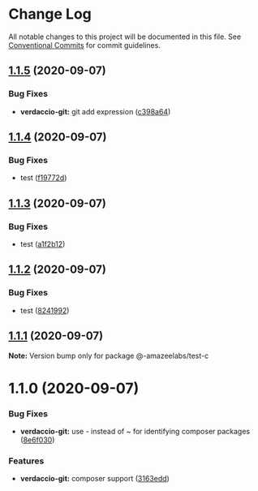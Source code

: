 # Change Log

All notable changes to this project will be documented in this file.
See [Conventional Commits](https://conventionalcommits.org) for commit guidelines.

## [1.1.5](https://github.com/AmazeeLabs/silverback-mono/compare/@-amazeelabs/test-c@1.1.4...@-amazeelabs/test-c@1.1.5) (2020-09-07)


### Bug Fixes

* **verdaccio-git:** git add expression ([c398a64](https://github.com/AmazeeLabs/silverback-mono/commit/c398a64d899ae94375150cf9f08e5e70f9bceacf))





## [1.1.4](https://github.com/AmazeeLabs/silverback-mono/compare/@-amazeelabs/test-c@1.1.3...@-amazeelabs/test-c@1.1.4) (2020-09-07)


### Bug Fixes

* test ([f19772d](https://github.com/AmazeeLabs/silverback-mono/commit/f19772d22de684bfd485566570bc8c2efef65cb2))





## [1.1.3](https://github.com/AmazeeLabs/silverback-mono/compare/@-amazeelabs/test-c@1.1.2...@-amazeelabs/test-c@1.1.3) (2020-09-07)


### Bug Fixes

* test ([a1f2b12](https://github.com/AmazeeLabs/silverback-mono/commit/a1f2b12d3c86ae811407a4558a1cdbbb466ee82e))





## [1.1.2](https://github.com/AmazeeLabs/silverback-mono/compare/@-amazeelabs/test-c@1.1.1...@-amazeelabs/test-c@1.1.2) (2020-09-07)


### Bug Fixes

* test ([8241992](https://github.com/AmazeeLabs/silverback-mono/commit/8241992effbf61e20de6ab034bd498085e0c7d46))





## [1.1.1](https://github.com/AmazeeLabs/silverback-mono/compare/@-amazeelabs/test-c@1.1.0...@-amazeelabs/test-c@1.1.1) (2020-09-07)

**Note:** Version bump only for package @-amazeelabs/test-c





# 1.1.0 (2020-09-07)


### Bug Fixes

* **verdaccio-git:** use - instead of ~ for identifying composer packages ([8e6f030](https://github.com/AmazeeLabs/silverback-mono/commit/8e6f0307a5dca7c97f9ad65135143d7fcb71f8d7))


### Features

* **verdaccio-git:** composer support ([3163edd](https://github.com/AmazeeLabs/silverback-mono/commit/3163eddb925f24b7786b37d735106a0b8fd32b2f))
